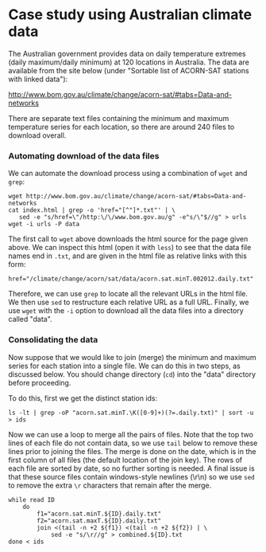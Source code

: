 Case study using Australian climate data
========================================

The Australian government provides data on daily temperature extremes
(daily maximum/daily minimum) at 120 locations in Australia. The data
are available from the site below (under "Sortable list of ACORN-SAT stations
with linked data"):

http://www.bom.gov.au/climate/change/acorn-sat/#tabs=Data-and-networks

There are separate text files containing the minimum and maximum temperature
series for each location, so there are around 240 files to download overall.

### Automating download of the data files

We can automate the download process using a combination of `wget`
and `grep`:

```
wget http://www.bom.gov.au/climate/change/acorn-sat/#tabs=Data-and-networks
cat index.html | grep -o 'href="[^"]*.txt"' | \
   sed -e "s/href=\"/http:\/\/www.bom.gov.au/g" -e"s/\"$//g" > urls
wget -i urls -P data
```

The first call to `wget` above downloads the html source for the page given above.  We can
inspect this html (open it with `less`) to see that the data file names end in
`.txt`, and are given in the html file as relative links with this form:

```
href="/climate/change/acorn/sat/data/acorn.sat.minT.002012.daily.txt"
```

Therefore, we can use `grep` to locate all the relevant URLs in the html file.
We then use `sed` to restructure each relative URL as a full URL.  Finally,
we use `wget` with the `-i` option to download all the data files into a directory
called "data".

### Consolidating the data

Now suppose that we would like to join (merge) the minimum and maximum series
for each station into a single file.  We can do this in two steps, as discussed
below.  You should change directory (`cd`) into the "data" directory before
proceeding.

To do this, first we get the distinct station ids:

```
ls -lt | grep -oP "acorn.sat.minT.\K([0-9]+)(?=.daily.txt)" | sort -u > ids
```

Now we can use a loop to merge all the pairs of files.  Note that the top two
lines of each file do not contain data, so we use `tail` below to remove these
lines prior to joining the files.  The merge is done on the date, which is
in the first column of all files (the default location of the join key).
The rows of each file are sorted by date, so no further sorting is needed.
A final issue is that these source files contain windows-style newlines
(\r\n) so we use `sed` to remove the extra `\r` characters that remain
after the merge.

```
while read ID
    do
        f1="acorn.sat.minT.${ID}.daily.txt"
        f2="acorn.sat.maxT.${ID}.daily.txt"
        join <(tail -n +2 ${f1}) <(tail -n +2 ${f2}) | \
            sed -e "s/\r//g" > combined.${ID}.txt
done < ids
```

